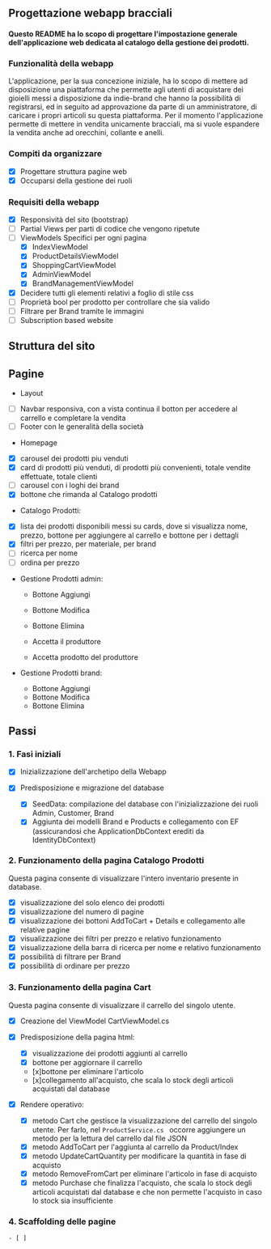 ## Progettazione webapp bracciali

#### Questo README ha lo scopo di progettare l'impostazione generale dell'applicazione web dedicata al catalogo della gestione dei prodotti.

### Funzionalità della webapp

L'applicazione, per la sua concezione iniziale, ha lo scopo di mettere ad disposizione una piattaforma che permette agli utenti di acquistare dei gioielli messi a disposizione da indie-brand che hanno la possibilità di registrarsi, ed in seguito ad approvazione da parte di un amministratore, di caricare i propri articoli su questa piattaforma. 
Per il momento l'applicazione permette di mettere in vendita unicamente bracciali, ma si vuole espandere la vendita anche ad orecchini, collante e anelli. 

### Compiti da organizzare

- [x] Progettare struttura pagine web
- [x] Occuparsi della gestione dei ruoli

### Requisiti della webapp

- [x] Responsività del sito (bootstrap)
- [ ] Partial Views per parti di codice che vengono ripetute
- [ ] ViewModels Specifici per ogni pagina
    - [x] IndexViewModel
    - [x] ProductDetailsViewModel
    - [x] ShoppingCartViewModel
    - [x] AdminViewModel
    - [x] BrandManagementViewModel
- [x] Decidere tutti gli elementi relativi a foglio di stile css
- [ ] Proprietà bool per prodotto per controllare che sia valido
- [ ] Filtrare per Brand tramite le immagini
- [ ] Subscription based website
 
## Struttura del sito

## Pagine

- Layout
- [ ] Navbar responsiva, con a vista continua il botton per accedere al carrello e completare la vendita
- [ ] Footer con le generalità della società

- Homepage
- [x] carousel dei prodotti piu venduti
- [x] card di prodotti più venduti, di prodotti più convenienti, totale vendite effettuate, totale clienti
- [ ] carousel con i loghi dei brand
- [x] bottone che rimanda al Catalogo prodotti

- Catalogo Prodotti:
- [x] lista dei prodotti disponibili messi su cards, dove si visualizza nome, prezzo, bottone per aggiungere al carrello e bottone per i dettagli
- [x] filtri per prezzo, per materiale, per brand
- [ ] ricerca per nome
- [ ] ordina per prezzo

- Gestione Prodotti admin:
    - Bottone Aggiungi
    - Bottone Modifica
    - Bottone Elimina

    - Accetta il produttore
    - Accetta prodotto del produttore

- Gestione Prodotti brand:
    - Bottone Aggiungi
    - Bottone Modifica
    - Bottone Elimina
    
## Passi 

### 1. Fasi iniziali
- [x] Inizializzazione dell'archetipo della Webapp

- [x] Predisposizione e migrazione del database
    - [x] SeedData: compilazione del database con l'inizializzazione dei ruoli Admin, Customer, Brand
    - [x] Aggiunta dei modelli Brand e Products e collegamento con EF (assicurandosi che ApplicationDbContext erediti da IdentityDbContext)

### 2. Funzionamento della pagina Catalogo Prodotti

Questa pagina consente di visualizzare l'intero inventario presente in database. 

- [x] visualizzazione del solo elenco dei prodotti
- [x] visualizzazione del numero di pagine
- [x] visualizzazione dei bottoni AddToCart + Details e collegamento alle relative pagine
- [x] visualizzazione dei filtri per prezzo e relativo funzionamento
- [x] visualizzazione della barra di ricerca per nome e relativo funzionamento
- [x] possibilità di filtrare per Brand 
- [x] possibilità di ordinare per prezzo

### 3. Funzionamento della pagina Cart

Questa pagina consente di visualizzare il carrello del singolo utente. 

- [x] Creazione del ViewModel CartViewModel.cs

- [x] Predisposizione della pagina html:
    - [x] visualizzazione dei prodotti aggiunti al carrello
    - [x] bottone per aggiornare il carrello
    - [x]bottone per eliminare l'articolo
    - [x]collegamento all'acquisto, che scala lo stock degli articoli acquistati dal database

- [x] Rendere operativo: 
    - [x] metodo Cart che gestisce la visualizzazione del carrello del singolo utente. Per farlo, nel `ProductService.cs ` occorre aggiungere un metodo per la lettura del carrello dal file JSON
    - [x] metodo AddToCart per l'aggiunta al carrello da Product/Index
    - [x] metodo UpdateCartQuantity per modificare la quantità in fase di acquisto 
    - [x] metodo RemoveFromCart per eliminare l'articolo in fase di acquisto 
    - [x] metodo Purchase che finalizza l'acquisto, che scala lo stock degli articoli acquistati dal database e che non permette l'acquisto in caso lo stock sia insufficiente

### 4. Scaffolding delle pagine
    - [ ]


